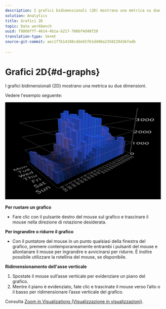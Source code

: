 ```yaml
---
description: I grafici bidimensionali (2D) mostrano una metrica su due dimensioni.
solution: Analytics
title: Grafici 2D
topic: Data workbench
uuid: f8860fff-4614-4b1a-b217-760bf4d48f20
translation-type: tm+mt
source-git-commit: aec1f7b14198cdde91f61d490a235022943bfedb

---
```



# Grafici 2D{#d-graphs}

I grafici bidimensionali (2D) mostrano una metrica su due dimensioni.

Vedere l&#39;esempio seguente:

![](assets/vis_2DGraph.png)

**Per ruotare un grafico**

* Fare clic con il pulsante destro del mouse sul grafico e trascinare il mouse nella direzione di rotazione desiderata.

**Per ingrandire o ridurre il grafico**

* Con il puntatore del mouse in un punto qualsiasi della finestra del grafico, premere contemporaneamente entrambi i pulsanti del mouse e allontanare il mouse per ingrandire e avvicinarsi per ridurre. È inoltre possibile utilizzare la rotellina del mouse, se disponibile.

**Ridimensionamento dell&#39;asse verticale**

1. Spostate il mouse sull’asse verticale per evidenziare un piano del grafico.
1. Mentre il piano è evidenziato, fate clic e trascinate il mouse verso l’alto o il basso per ridimensionare l’asse verticale del grafico.

Consulta [Zoom in Visualizations (Visualizzazione in visualizzazioni)](../../../../home/c-get-started/c-vis/c-zoom-vis.md#concept-7e33670bb5344f78a316f1a84cc20530).
